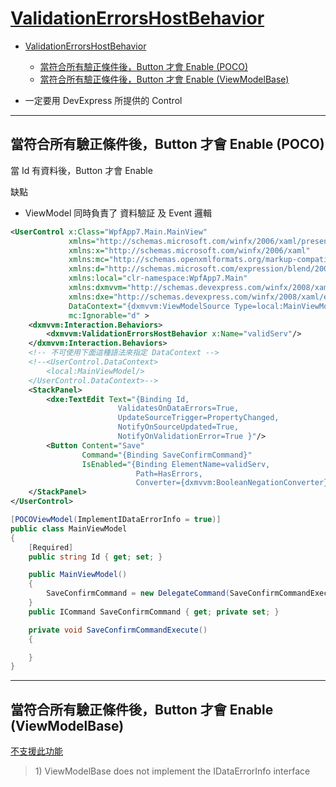 # [ValidationErrorsHostBehavior](https://documentation.devexpress.com/WPF/17371/MVVM-Framework/Behaviors/Predefined-Set/ValidationErrorsHostBehavior)

- [ValidationErrorsHostBehavior](#validationerrorshostbehavior)
  - [當符合所有驗正條件後，Button 才會 Enable (POCO)](#%e7%95%b6%e7%ac%a6%e5%90%88%e6%89%80%e6%9c%89%e9%a9%97%e6%ad%a3%e6%a2%9d%e4%bb%b6%e5%be%8cbutton-%e6%89%8d%e6%9c%83-enable-poco)
  - [當符合所有驗正條件後，Button 才會 Enable (ViewModelBase)](#%e7%95%b6%e7%ac%a6%e5%90%88%e6%89%80%e6%9c%89%e9%a9%97%e6%ad%a3%e6%a2%9d%e4%bb%b6%e5%be%8cbutton-%e6%89%8d%e6%9c%83-enable-viewmodelbase)

- 一定要用 DevExpress 所提供的 Control

---

## 當符合所有驗正條件後，Button 才會 Enable (POCO)

當 Id 有資料後，Button 才會 Enable

缺點

- ViewModel 同時負責了 資料驗証 及 Event 邏輯

```xml
<UserControl x:Class="WpfApp7.Main.MainView"
             xmlns="http://schemas.microsoft.com/winfx/2006/xaml/presentation"
             xmlns:x="http://schemas.microsoft.com/winfx/2006/xaml"
             xmlns:mc="http://schemas.openxmlformats.org/markup-compatibility/2006"
             xmlns:d="http://schemas.microsoft.com/expression/blend/2008"
             xmlns:local="clr-namespace:WpfApp7.Main"
             xmlns:dxmvvm="http://schemas.devexpress.com/winfx/2008/xaml/mvvm"
             xmlns:dxe="http://schemas.devexpress.com/winfx/2008/xaml/editors"
             DataContext="{dxmvvm:ViewModelSource Type=local:MainViewModel}"
             mc:Ignorable="d" >
    <dxmvvm:Interaction.Behaviors>
        <dxmvvm:ValidationErrorsHostBehavior x:Name="validServ"/>
    </dxmvvm:Interaction.Behaviors>
    <!-- 不可使用下面這種語法來指定 DataContext -->
    <!--<UserControl.DataContext>
        <local:MainViewModel/>
    </UserControl.DataContext>-->
    <StackPanel>
        <dxe:TextEdit Text="{Binding Id,
                        ValidatesOnDataErrors=True,
                        UpdateSourceTrigger=PropertyChanged,
                        NotifyOnSourceUpdated=True,
                        NotifyOnValidationError=True }"/>
        <Button Content="Save"
                Command="{Binding SaveConfirmCommand}"
                IsEnabled="{Binding ElementName=validServ,
                            Path=HasErrors,
                            Converter={dxmvvm:BooleanNegationConverter}}"/>
    </StackPanel>
</UserControl>

```

```csharp
[POCOViewModel(ImplementIDataErrorInfo = true)]
public class MainViewModel
{
    [Required]
    public string Id { get; set; }

    public MainViewModel()
    {
        SaveConfirmCommand = new DelegateCommand(SaveConfirmCommandExecute);
    }
    public ICommand SaveConfirmCommand { get; private set; }

    private void SaveConfirmCommandExecute()
    {

    }
}
```

---

## 當符合所有驗正條件後，Button 才會 Enable (ViewModelBase)

[不支援此功能](https://www.devexpress.com/Support/Center/Question/Details/T316059/viewmodel-and-idataerrorinfo)

> 1\) ViewModelBase does not implement the IDataErrorInfo interface
